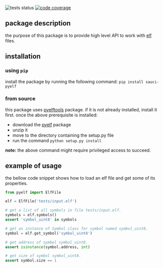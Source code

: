 ![tests status](https://github.com/Sauci/pyelf/actions/workflows/test.yml/badge.svg)
[![code coverage](https://codecov.io/gh/Sauci/pyelf/branch/master/graph/badge.svg?token=Q5aceZRFXh)](https://codecov.io/gh/Sauci/pyelf)

## package description

the purpose of this package is to provide high level API to work
with [elf](https://en.wikipedia.org/wiki/Executable_and_Linkable_Format) files.

## installation

### using `pip`

install the package by running the following command:
`pip install sauci-pyelf`

### from source

this package uses [pyelftools](https://pypi.org/project/pyelftools) package. if it is not already installed, install it
first. once the above prerequisite is installed:

- download the [pyelf](https://github.com/Sauci/pyelf/archive/master.zip) package
- unzip it
- move to the directory containing the setup.py file
- run the command `python setup.py install`

**note:** the above command might require privileged access to succeed.

## example of usage

the bellow code snippet shows how to load an elf file and get some of its properties.

```python
from pyelf import ElfFile

elf = ElfFile('tests/input.elf')

# get a list of all symbols in file tests/input.elf.
symbols = elf.symbols()
assert 'symbol_uint8' in symbols

# get an instance of Symbol class for symbol named symbol_uint8.
symbol = elf.get_symbol('symbol_uint8')

# get address of symbol symbol_uint8.
assert isinstance(symbol.address, int)

# get size of symbol symbol_uint8.
assert symbol.size == 1

```
